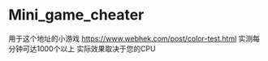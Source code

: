 # Mini_game_cheater
用于这个地址的小游戏
https://www.webhek.com/post/color-test.html
实测每分钟可达1000个以上
实际效果取决于您的CPU
